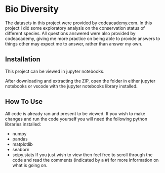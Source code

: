 
# Bio Diversity

The datasets in this project were provided by codeacademy.com. 
In this project I did some exploratory analysis on the conservation
status of different species. All questions answered were also
provided by codeacademy, giving me more practice on being able
to provide answers to things other may expect me to answer, rather
than answer my own.


## Installation

This project can be viewed in jupyter notebooks.

After downloading and extracting the ZIP, open the folder in either
jupyter notebooks or vscode with the jupyter notebooks library installed.
    
## How To Use
All code is already ran and present to be viewed. If you wish to
make changes and run the code yourself you will need the following
python libraries installed:

- numpy
- pandas
- matplotlib
- seaborn
- scipy.stats
If you just wish to view then feel free to scroll through the code
and read the comments (indicated by a #) for more information on
what is going on.